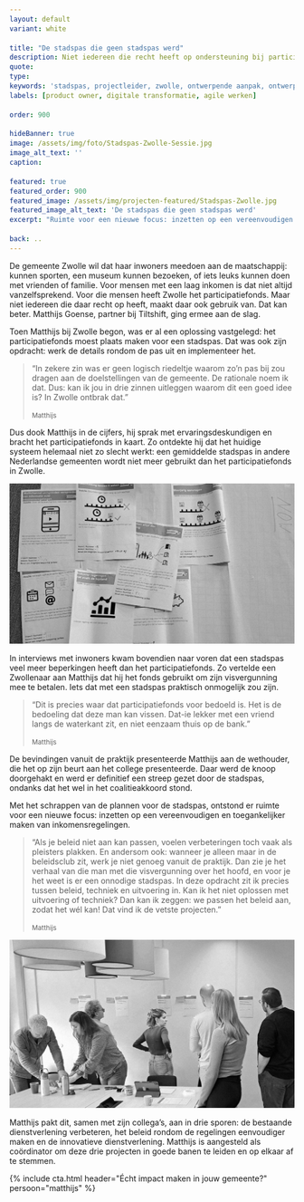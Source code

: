 ```yaml
---
layout: default
variant: white

title: "De stadspas die geen stadspas werd"
description: Niet iedereen die recht heeft op ondersteuning bij participatie, maakt daar ook gebruik van. Dat kan beter. 
quote:
type:
keywords: 'stadspas, projectleider, zwolle, ontwerpende aanpak, ontwerpend onderzoek, product owner, product ownerschap, innovatie, design thinking, software design thinking, digitalisering, digitale transformatie'
labels: [product owner, digitale transformatie, agile werken]

order: 900

hideBanner: true
image: /assets/img/foto/Stadspas-Zwolle-Sessie.jpg
image_alt_text: ''
caption:

featured: true
featured_order: 900
featured_image: /assets/img/projecten-featured/Stadspas-Zwolle.jpg
featured_image_alt_text: 'De stadspas die geen stadspas werd'
excerpt: "Ruimte voor een nieuwe focus: inzetten op een vereenvoudigen en toegankelijker maken van inkomensregelingen."

back: ..
---
```

De gemeente Zwolle wil dat haar inwoners meedoen aan de maatschappij: kunnen sporten, een museum kunnen bezoeken, of iets leuks kunnen doen met vrienden of familie. Voor mensen met een laag inkomen is dat niet altijd vanzelfsprekend. Voor die mensen heeft Zwolle het participatiefonds. Maar niet iedereen die daar recht op heeft, maakt daar ook gebruik van. Dat kan beter. Matthijs Goense, partner bij Tiltshift, ging ermee aan de slag.

Toen Matthijs bij Zwolle begon, was er al een oplossing vastgelegd: het participatiefonds moest plaats maken voor een stadspas. Dat was ook zijn opdracht: werk de details rondom de pas uit en implementeer het.

> “In zekere zin was er geen logisch riedeltje waarom zo’n pas bij zou dragen aan de doelstellingen van de gemeente. De rationale noem ik dat. Dus: kan ik jou in drie zinnen uitleggen waarom dit een goed idee is? In Zwolle ontbrak dat.”
>
> <small>Matthijs</small>

Dus dook Matthijs in de cijfers, hij sprak met ervaringsdeskundigen en bracht het participatiefonds in kaart. Zo ontdekte hij dat het huidige systeem helemaal niet zo slecht werkt: een gemiddelde stadspas in andere Nederlandse gemeenten wordt niet meer gebruikt dan het participatiefonds in Zwolle.

<div class="article-image">
    <img src="/assets/img/foto/Stadspas-Zwolle-Ciao-How-Now-Wow.jpg" alt="Ciao How Now Wow sessie voor de gemeente Zwolle t.b.v. de Stadspas">
</div>

In interviews met inwoners kwam bovendien naar voren dat een stadspas veel meer beperkingen heeft dan het participatiefonds. Zo vertelde een Zwollenaar aan Matthijs dat hij het fonds gebruikt om zijn visvergunning mee te betalen. Iets dat met een stadspas praktisch onmogelijk zou zijn.

> “Dit is precies waar dat participatiefonds voor bedoeld is. Het is de bedoeling dat deze man kan vissen. Dat-ie lekker met een vriend langs de waterkant zit, en niet eenzaam thuis op de bank.”
>
> <small>Matthijs</small>

De bevindingen vanuit de praktijk presenteerde Matthijs aan de wethouder, die  het op zijn beurt aan het college presenteerde. Daar werd de knoop doorgehakt en werd er definitief een streep gezet door de stadspas, ondanks dat het wel in het coalitieakkoord stond. 

Met het schrappen van de plannen voor de stadspas, ontstond er ruimte voor een nieuwe focus: inzetten op een vereenvoudigen en toegankelijker maken van inkomensregelingen.

>“Als je beleid niet aan kan passen, voelen verbeteringen toch vaak als pleisters plakken. En andersom ook: wanneer je alleen maar in de beleidsclub zit, werk je niet genoeg vanuit de praktijk. Dan zie je het verhaal van die man met die visvergunning over het hoofd, en voor je het weet is er een onnodige stadspas. In deze opdracht zit ik precies tussen beleid, techniek en uitvoering in. Kan ik het niet oplossen met uitvoering of techniek? Dan kan ik zeggen: we passen het beleid aan, zodat het wél kan! Dat vind ik de vetste projecten.”
>
> <small>Matthijs</small>

<div class="article-image">
    <img src="/assets/img/foto/Stadspas-Zwolle-Sessie.jpg" alt="Sessie met meerdere medewerkers van de gemeente Zwolle t.b.v. de Stadspas">
</div>

Matthijs pakt dit, samen met zijn collega’s, aan in drie sporen: de bestaande dienstverlening verbeteren, het beleid rondom de regelingen eenvoudiger maken en de innovatieve dienstverlening. Matthijs is aangesteld als coördinator om deze drie projecten in goede banen te leiden en op elkaar af te stemmen.
                                                                    
{% include cta.html header="Écht impact maken in jouw gemeente?" persoon="matthijs" %}
